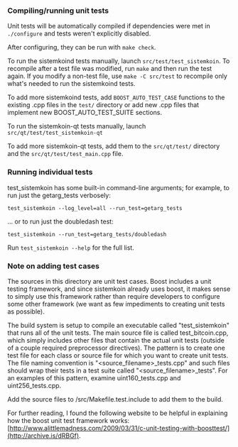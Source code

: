 ### Compiling/running unit tests

Unit tests will be automatically compiled if dependencies were met in `./configure`
and tests weren't explicitly disabled.

After configuring, they can be run with `make check`.

To run the sistemkoind tests manually, launch `src/test/test_sistemkoin`. To recompile
after a test file was modified, run `make` and then run the test again. If you
modify a non-test file, use `make -C src/test` to recompile only what's needed
to run the sistemkoind tests.

To add more sistemkoind tests, add `BOOST_AUTO_TEST_CASE` functions to the existing
.cpp files in the `test/` directory or add new .cpp files that
implement new BOOST_AUTO_TEST_SUITE sections.

To run the sistemkoin-qt tests manually, launch `src/qt/test/test_sistemkoin-qt`

To add more sistemkoin-qt tests, add them to the `src/qt/test/` directory and
the `src/qt/test/test_main.cpp` file.

### Running individual tests

test_sistemkoin has some built-in command-line arguments; for
example, to run just the getarg_tests verbosely:

    test_sistemkoin --log_level=all --run_test=getarg_tests

... or to run just the doubledash test:

    test_sistemkoin --run_test=getarg_tests/doubledash

Run `test_sistemkoin --help` for the full list.

### Note on adding test cases

The sources in this directory are unit test cases.  Boost includes a
unit testing framework, and since sistemkoin already uses boost, it makes
sense to simply use this framework rather than require developers to
configure some other framework (we want as few impediments to creating
unit tests as possible).

The build system is setup to compile an executable called "test_sistemkoin"
that runs all of the unit tests.  The main source file is called
test_bitcoin.cpp, which simply includes other files that contain the
actual unit tests (outside of a couple required preprocessor
directives).  The pattern is to create one test file for each class or
source file for which you want to create unit tests.  The file naming
convention is "<source_filename>_tests.cpp" and such files should wrap
their tests in a test suite called "<source_filename>_tests".  For an
examples of this pattern, examine uint160_tests.cpp and
uint256_tests.cpp.

Add the source files to /src/Makefile.test.include to add them to the build.

For further reading, I found the following website to be helpful in
explaining how the boost unit test framework works:
[http://www.alittlemadness.com/2009/03/31/c-unit-testing-with-boosttest/](http://archive.is/dRBGf).
